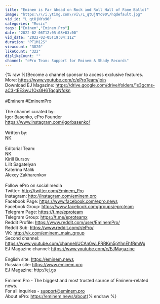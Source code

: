 ```yaml
---
title: "Eminem is Far Ahead on Rock and Roll Hall of Fame Ballot"
image: "https:\/\/i.ytimg.com\/vi\/L_qtUjNYo90\/hqdefault.jpg"
vid_id: "L_qtUjNYo90"
categories: "Music"
tags: ["Eminem","Eminem.Pro"]
date: "2022-02-06T12:05:08+03:00"
vid_date: "2022-02-05T19:04:11Z"
duration: "PT1M12S"
viewcount: "3820"
likeCount: "322"
dislikeCount: ""
channel: "ePro Team: Support for Eminem & Shady Records"
---
```

{% raw %}Become a channel sponsor to access exclusive features. <br />More: <a rel="nofollow" target="blank" href="https://www.youtube.com/c/eProTeam/join">https://www.youtube.com/c/eProTeam/join</a><br />Download EJ Magazine: <a rel="nofollow" target="blank" href="https://drive.google.com/drive/folders/1s3gcms-aC3-tEE3wU1OxGH6TqcgNfdkn">https://drive.google.com/drive/folders/1s3gcms-aC3-tEE3wU1OxGH6TqcgNfdkn</a><br /><br />#Eminem #EminemPro <br /><br />The channel curated by:<br />Igor Basenko, ePro Founder<br /><a rel="nofollow" target="blank" href="https://www.instagram.com/igorbasenko/">https://www.instagram.com/igorbasenko/</a><br /><br />Written by:<br />NK<br /><br />Editorial Team:<br />NK<br />Kirill Bursov<br />Lilit Sagatelyan<br />Katerina Malik<br />Alexey Zakharenkov<br /><br />Follow ePro on social media<br />Twitter: <a rel="nofollow" target="blank" href="http://twitter.com/Eminem_Pro">http://twitter.com/Eminem_Pro</a><br />Instagram: <a rel="nofollow" target="blank" href="http://instagram.com/eminem.pro">http://instagram.com/eminem.pro</a><br />Facebook Page: <a rel="nofollow" target="blank" href="https://www.facebook.com/epro.news">https://www.facebook.com/epro.news</a><br />Facebook Group: <a rel="nofollow" target="blank" href="https://www.facebook.com/groups/eproteam">https://www.facebook.com/groups/eproteam</a><br />Telegram Page: <a rel="nofollow" target="blank" href="https://t.me/eproteam">https://t.me/eproteam</a><br />Telegram Group: <a rel="nofollow" target="blank" href="https://t.me/eproteamx">https://t.me/eproteamx</a><br />Reddit Profile: <a rel="nofollow" target="blank" href="https://www.reddit.com/user/EminemPro/">https://www.reddit.com/user/EminemPro/</a><br />Reddit Sub: <a rel="nofollow" target="blank" href="https://www.reddit.com/r/ePro/">https://www.reddit.com/r/ePro/</a><br />VK: <a rel="nofollow" target="blank" href="http://vk.com/eminem_main_group">http://vk.com/eminem_main_group</a><br />Second channel: <a rel="nofollow" target="blank" href="https://www.youtube.com/channel/UCAn0wLFRRKm5pYhnEhfRmWg">https://www.youtube.com/channel/UCAn0wLFRRKm5pYhnEhfRmWg</a><br />EJ Magazine channel: <a rel="nofollow" target="blank" href="https://www.youtube.com/c/EJMagazine">https://www.youtube.com/c/EJMagazine</a><br /><br />English site: <a rel="nofollow" target="blank" href="https://eminem.news">https://eminem.news</a><br />Russian site: <a rel="nofollow" target="blank" href="https://www.eminem.pro">https://www.eminem.pro</a><br />EJ Magazine: <a rel="nofollow" target="blank" href="http://ej.gs">http://ej.gs</a><br /><br />Eminem.Pro - The biggest and most trusted source of Eminem-related news. <br />For all inquiries - support@eminem.pro<br />About ePro: <a rel="nofollow" target="blank" href="https://eminem.news/about">https://eminem.news/about</a>{% endraw %}
